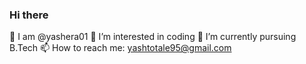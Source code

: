 ### Hi there 
👋 I am @yashera01
🔭 I’m interested in coding
🌱 I’m currently pursuing B.Tech
📫 How to reach me: yashtotale95@gmail.com
<!--
**yashera01/yashera01** is a ✨ _special_ ✨ repository because its `README.md` (this file) appears on your GitHub profile.

Here are some ideas to get you started:
- 
- 
- 👯 I’m looking to collaborate on ...
- 🤔 I’m looking for help with ...
- 💬 Ask me about ...
- 
- 😄 Pronouns: ...
- ⚡ Fun fact: ...
-->
